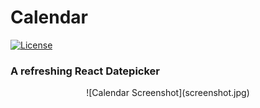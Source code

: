 Calendar
========

[![License][license-image]][license-url]

### A refreshing React Datepicker

<div style="text-align: center;">
  ![Calendar Screenshot](screenshot.jpg)
</div>


[license-image]: https://img.shields.io/:license-mit-blue.svg?style=flat-square
[license-url]: LICENSE.md
